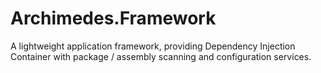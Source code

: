 # Archimedes.Framework
A lightweight application framework, providing Dependency Injection Container with package / assembly scanning and configuration services.
